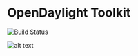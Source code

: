 # OpenDaylight Toolkit

[![Build Status](https://travis-ci.org/andrewkim/opendaylight-phoenix.png?branch=master)](https://travis-ci.org/andrewkim/opendaylight-phoenix)

![alt text](http://media.playdota.com/items/121/icon.jpg "Mekansm")
